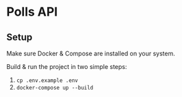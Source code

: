 # Polls API

## Setup

Make sure Docker & Compose are installed on your system.

Build & run the project in two simple steps:

1. `cp .env.example .env`
2. `docker-compose up --build`
